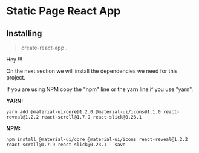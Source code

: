 # Static Page React App

## Installing

> create-react-app .

Hey !!!

On the next section we will install the dependencies we need for this project. 

If you are using NPM copy the "npm" line or the yarn line if you use "yarn".

**YARN:**
```
yarn add @material-ui/core@1.2.0 @material-ui/icons@1.1.0 react-reveal@1.2.2 react-scroll@1.7.9 react-slick@0.23.1
```
**NPM:**
```
npm install @material-ui/core @material-ui/icons react-reveal@1.2.2 react-scroll@1.7.9 react-slick@0.23.1 --save
```